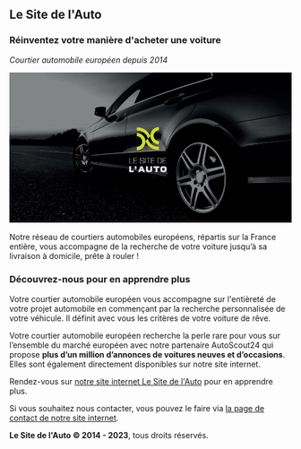 ## Le Site de l'Auto
### Réinventez votre manière d'acheter une voiture
*Courtier automobile européen depuis 2014*

![Fond d'écran d'un véhicule sur route avec le logo du Site de l'Auto](/profile/images/lsda_bg.jpg)

Notre réseau de courtiers automobiles européens, répartis sur la France entière, vous accompagne de la recherche de votre voiture jusqu’à sa livraison à domicile, prête à rouler !

### Découvrez-nous pour en apprendre plus

Votre courtier automobile européen vous accompagne sur l'entièreté de votre projet automobile en commençant par la recherche personnalisée de votre véhicule. Il définit avec vous les critères de votre voiture de rêve.

Votre courtier automobile européen recherche la perle rare pour vous sur l’ensemble du marché européen avec notre partenaire AutoScout24 qui propose **plus d’un million d’annonces de voitures neuves et d’occasions**. Elles sont également directement disponibles sur notre site internet.

Rendez-vous sur [notre site internet Le Site de l'Auto](https://www.lesitedelauto.fr/) pour en apprendre plus.

Si vous souhaitez nous contacter, vous pouvez le faire via [la page de contact de notre site internet](https://www.lesitedelauto.fr/contact-us).

**Le Site de l'Auto &copy; 2014 - 2023**, tous droits réservés.
